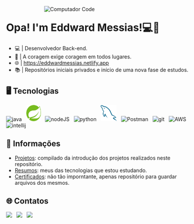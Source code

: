 <img src="https://raw.githubusercontent.com/MicaelliMedeiros/micaellimedeiros/master/image/computer-illustration.png" min-width="400px" max-width="400px" width="400px" align="right" alt="Computador Code">

# Opa! I'm Eddward Messias!💻🌵   
- 💻 | Desenvolvedor Back-end.
- 🌵 | A coragem exige coragem em todos lugares.              
- 🌐 | https://eddwardmessias.netlify.app
- 📚 | Repositórios iniciais privados e início de uma nova fase de estudos.

<h2 align="left" >🖥 Tecnologias</h2>
<p float="left">
<img src="https://cdn.jsdelivr.net/gh/devicons/devicon/icons/java/java-original.svg" alt="java" width="52" height="52" >&nbsp;&nbsp; 
<img src="https://raw.githubusercontent.com/devicons/devicon/master/icons/spring/spring-original.svg" alt="git" width="40" height="44" >&nbsp;&nbsp; 
<img src="https://cdn.jsdelivr.net/gh/devicons/devicon/icons/nodejs/nodejs-original.svg" alt="nodeJS" width="47" height="47" >&nbsp;&nbsp;
<img src="https://cdn.jsdelivr.net/gh/devicons/devicon/icons/python/python-original.svg" alt="python" width="50" height="50" >&nbsp;&nbsp;
<img src="https://raw.githubusercontent.com/devicons/devicon/master/icons/mysql/mysql-original.svg" alt="git" width="44" height="44" >&nbsp;&nbsp;
<img src="https://www.vectorlogo.zone/logos/getpostman/getpostman-icon.svg" alt="Postman" width="44" height="44" >&nbsp;&nbsp;
<img src="https://cdn.jsdelivr.net/gh/devicons/devicon/icons/git/git-original.svg" alt="git" width="44" height="44" >&nbsp;&nbsp;
<img src="https://github.com/leandrocgsi/leandrocgsi/blob/main/svg_logos/amazon_aws-icon.png" alt="AWS" width="43" height="43" >&nbsp;&nbsp;
<img src="https://cdn.jsdelivr.net/gh/devicons/devicon/icons/intellij/intellij-original-wordmark.svg" alt="intellij" width="57" height="57" >&nbsp;&nbsp;
</p>

<h2 align="left">📂 Informações</h2>

 - [Projetos](https://github.com/eddwardmessias): compilado da introdução dos projetos realizados neste repositório.
 - [Resumos](https://github.com/eddwardmessias): meus das tecnologias que estou estudando.
 - [Certificados](https://github.com/eddwardmessias): não tão imporntante, apenas repositório para guardar arquivos dos mesmos.

<h2 align="left" >🌐 Contatos</h2>
<a href="https://www.linkedin.com/in/eddwardmessias" target="_blank"><img src="https://img.shields.io/badge/LinkedIn-0077B5?style=for-the-badge&logo=linkedin&logoColor=white" target="_blank"></a> &nbsp;
<a href = "mailto:eddward.messias@gmail.com"><img src="https://img.shields.io/badge/Gmail-D14836?style=for-the-badge&logo=gmail&logoColor=white" target="_blank"></a> &nbsp;
<a href="https://discord.com/#6263" target="_blank"><img src="https://img.shields.io/badge/Discord-7289DA?style=for-the-badge&logo=discord&logoColor=white" target="_blank"></a>
